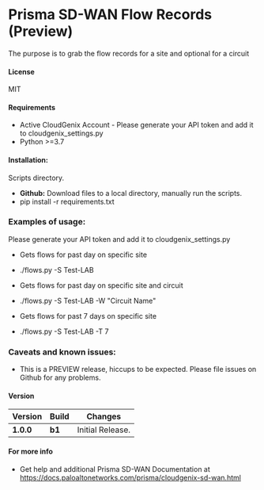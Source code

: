 # Prisma SD-WAN Flow Records (Preview)
The purpose is to grab the flow records for a site and optional for a circuit 

#### License
MIT

#### Requirements
* Active CloudGenix Account - Please generate your API token and add it to cloudgenix_settings.py
* Python >=3.7

#### Installation:
 Scripts directory. 
 - **Github:** Download files to a local directory, manually run the scripts. 
 - pip install -r requirements.txt
 
### Examples of usage:
 Please generate your API token and add it to cloudgenix_settings.py
 
 - Gets flows for past day on specific site
 - ./flows.py -S Test-LAB
 
 - Gets flows for past day on specific site and circuit 
 - ./flows.py -S Test-LAB -W "Circuit Name"
 
 - Gets flows for past 7 days on specific site
 - ./flows.py -S Test-LAB -T 7
 
### Caveats and known issues:
 - This is a PREVIEW release, hiccups to be expected. Please file issues on Github for any problems.

#### Version
| Version | Build | Changes |
| ------- | ----- | ------- |
| **1.0.0** | **b1** | Initial Release. |


#### For more info
 * Get help and additional Prisma SD-WAN Documentation at <https://docs.paloaltonetworks.com/prisma/cloudgenix-sd-wan.html>
